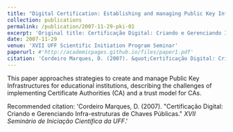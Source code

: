 ```yaml
---
title: "Digital Certification: Establishing and managing Public Key Infrastructures"
collection: publications
permalink: /publication/2007-11-29-pki-01
excerpt: 'Original title: Certificação Digital: Criando e Gerenciando Infra-estruturas de Chaves Públicas'
date: 2007-11-29
venue: 'XVII UFF Scientific Initiation Program Seminar'
paperurl: #'http://academicpages.github.io/files/paper1.pdf'
citation: 'Cordeiro Marques, D. (2007). &quot;Certificação Digital: Criando e Gerenciando Infra-estruturas de Chaves Públicas.&quot; <i>XVII Seminário de Iniciação Científica da UFF</i>.'
---
```

This paper approaches strategies to create and manage Public Key Infrastructures for educational institutions, describing the challenges of implementing Certificate Authorities (CA) and a trust model for CAs.

Recommended citation: 'Cordeiro Marques, D. (2007). &quot;Certificação Digital: Criando e Gerenciando Infra-estruturas de Chaves Públicas.&quot; <i>XVII Seminário de Iniciação Científica da UFF</i>.'
